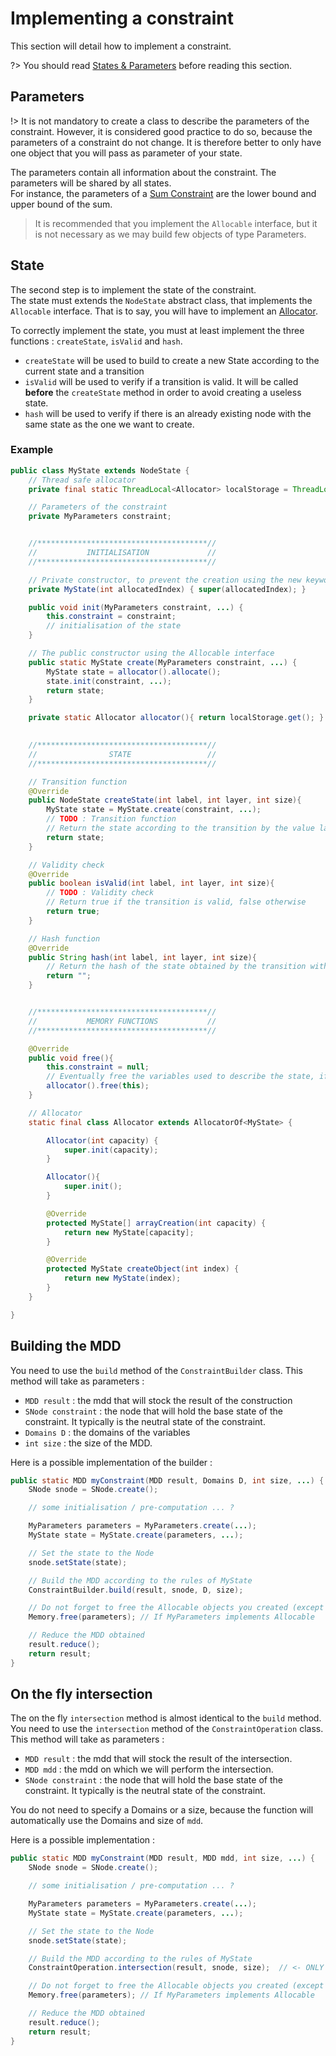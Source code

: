 # Implementing a constraint

This section will detail how to implement a constraint.  

?> You should read [States & Parameters](states-and-parameters) before reading this section.

## Parameters

!> It is not mandatory to create a class to describe the parameters of the constraint. However, it is considered good practice to do so, because the parameters of a constraint do not change. It is therefore better to only have one object that you will pass as parameter of your state.

The parameters contain all information about the constraint. The parameters will be shared by all states.  
For instance, the parameters of a [Sum Constraint](mddbuilder?id=sum) are the lower bound and upper bound of the sum.  

> It is recommended that you implement the `Allocable` interface, but it is not necessary as we may build few objects of type Parameters.


## State

The second step is to implement the state of the constraint.  
The state must extends the `NodeState` abstract class, that implements the `Allocable` interface. That is to say, you will have to implement an [Allocator](allocatorof).  

To correctly implement the state, you must at least implement the three functions : `createState`, `isValid` and `hash`.

- `createState` will be used to build to create a new State according to the current state and a transition
- `isValid` will be used to verify if a transition is valid. It will be called **before** the `createState` method in order to avoid creating a useless state.
- `hash` will be used to verify if there is an already existing node with the same state as the one we want to create. 

### Example
```java
public class MyState extends NodeState {
    // Thread safe allocator
    private final static ThreadLocal<Allocator> localStorage = ThreadLocal.withInitial(Allocator::new);

    // Parameters of the constraint
    private MyParameters constraint;


    //**************************************//
    //           INITIALISATION             //
    //**************************************//

    // Private constructor, to prevent the creation using the new keyword
    private MyState(int allocatedIndex) { super(allocatedIndex); }

    public void init(MyParameters constraint, ...) {
    	this.constraint = constraint;
    	// initialisation of the state
    }

    // The public constructor using the Allocable interface
    public static MyState create(MyParameters constraint, ...) {
    	MyState state = allocator().allocate();
    	state.init(constraint, ...);
    	return state;
    }

    private static Allocator allocator(){ return localStorage.get(); }
    

    //**************************************//
    //                STATE                 //
    //**************************************//

    // Transition function
    @Override
    public NodeState createState(int label, int layer, int size){
    	MyState state = MyState.create(constraint, ...);
    	// TODO : Transition function
    	// Return the state according to the transition by the value label
    	return state;
    }

    // Validity check
    @Override
    public boolean isValid(int label, int layer, int size){
    	// TODO : Validity check
    	// Return true if the transition is valid, false otherwise
    	return true;
    }

    // Hash function
    @Override
    public String hash(int label, int layer, int size){
    	// Return the hash of the state obtained by the transition with value label
    	return "";
    }


    //**************************************//
    //           MEMORY FUNCTIONS           //
    //**************************************//

    @Override
    public void free(){
        this.constraint = null;
        // Eventually free the variables used to describe the state, if possible
        allocator().free(this);
    }

    // Allocator
    static final class Allocator extends AllocatorOf<MyState> {

        Allocator(int capacity) {
            super.init(capacity);
        }

        Allocator(){
            super.init();
        }

        @Override
        protected MyState[] arrayCreation(int capacity) {
            return new MyState[capacity];
        }

        @Override
        protected MyState createObject(int index) {
            return new MyState(index);
        }
    }

}
```

## Building the MDD

You need to use the `build` method of the `ConstraintBuilder` class. This method will take as parameters :
- `MDD result` : the mdd that will stock the result of the construction
- `SNode constraint` : the node that will hold the base state of the constraint. It typically is the neutral state of the constraint.
- `Domains D` : the domains of the variables
- `int size` : the size of the MDD.

Here is a possible implementation of the builder :

```java
public static MDD myConstraint(MDD result, Domains D, int size, ...) {
	SNode snode = SNode.create();

	// some initialisation / pre-computation ... ?

	MyParameters parameters = MyParameters.create(...);
	MyState state = MyState.create(parameters, ...);

	// Set the state to the Node
	snode.setState(state);

	// Build the MDD according to the rules of MyState
	ConstraintBuilder.build(result, snode, D, size);

	// Do not forget to free the Allocable objects you created (except state and snode)
	Memory.free(parameters); // If MyParameters implements Allocable

	// Reduce the MDD obtained
	result.reduce();
	return result;
}
```

## On the fly intersection

The on the fly `intersection` method is almost identical to the `build` method.
You need to use the `intersection` method of the `ConstraintOperation` class. This method will take as parameters :
- `MDD result` : the mdd that will stock the result of the intersection.
- `MDD mdd` : the mdd on which we will perform the intersection.
- `SNode constraint` : the node that will hold the base state of the constraint. It typically is the neutral state of the constraint.

You do not need to specify a Domains or a size, because the function will automatically use the Domains and size of `mdd`.

Here is a possible implementation :

```java
public static MDD myConstraint(MDD result, MDD mdd, int size, ...) {
	SNode snode = SNode.create();

	// some initialisation / pre-computation ... ?

	MyParameters parameters = MyParameters.create(...);
	MyState state = MyState.create(parameters, ...);

	// Set the state to the Node
	snode.setState(state);

	// Build the MDD according to the rules of MyState
	ConstraintOperation.intersection(result, snode, size);	// <- ONLY LINE TO CHANGE

	// Do not forget to free the Allocable objects you created (except state and snode)
	Memory.free(parameters); // If MyParameters implements Allocable

	// Reduce the MDD obtained
	result.reduce();
	return result;
}
```